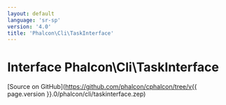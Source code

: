 ```yaml
---
layout: default
language: 'sr-sp'
version: '4.0'
title: 'Phalcon\Cli\TaskInterface'
---
```


# Interface **Phalcon\Cli\TaskInterface**

[Source on GitHub](https://github.com/phalcon/cphalcon/tree/v{{ page.version }}.0/phalcon/cli/taskinterface.zep)